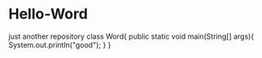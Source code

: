 # Hello-Word
just another repository
class Word{
  public static void main(String[] args){
    System.out.println("good");
  }
}
